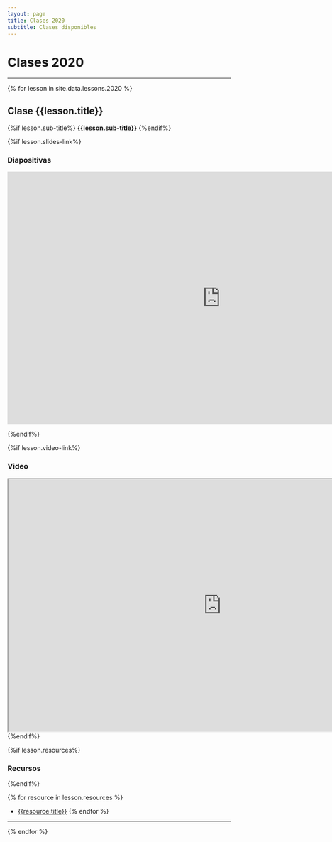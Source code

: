 ```yaml
---
layout: page
title: Clases 2020
subtitle: Clases disponibles
---
```


# Clases 2020
___

<div class="row">
  {% for lesson in site.data.lessons.2020 %}

  ## Clase {{lesson.title}}

  {%if lesson.sub-title%}
  __{{lesson.sub-title}}__
  {%endif%}

  {%if lesson.slides-link%}

  ### Diapositivas

  <div class="responsive-wrap">
  <!-- this is the embed code provided by Google -->
    <iframe src="https://docs.google.com/presentation/d/{{lesson.slides-link}}/embed?start=false&loop=false&delayms=3000" frameborder="0" width="960" height="569" allowfullscreen="true" mozallowfullscreen="true" webkitallowfullscreen="true"></iframe>
  <!-- Google embed ends -->
  </div>

  {%endif%}

  {%if lesson.video-link%}

  ### Video

  <div class="responsive-wrap">
  <iframe src="https://drive.google.com/file/d/{{lesson.video-link}}//preview"
  width="960" height="569" allowfullscreen></iframe>
  </div>
  {%endif%}

  {%if lesson.resources%}

  ### Recursos

  {%endif%}

  {% for resource in lesson.resources %}
  - [{{resource.title}}]({{resource.link}})
  {% endfor %}

  ___

  {% endfor %}

</div>

